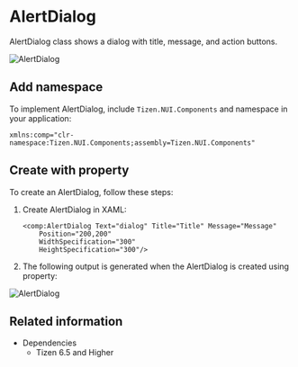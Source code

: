 # AlertDialog

AlertDialog class shows a dialog with title, message, and action buttons.

![AlertDialog](../media/AlertDialog.png)

## Add namespace
To implement AlertDialog, include `Tizen.NUI.Components` and namespace in your application:

```xaml
xmlns:comp="clr-namespace:Tizen.NUI.Components;assembly=Tizen.NUI.Components"
```

## Create with property

To create an AlertDialog, follow these steps:

1. Create AlertDialog in XAML:

    ```xaml
    <comp:AlertDialog Text="dialog" Title="Title" Message="Message" 
        Position="200,200" 
        WidthSpecification="300" 
        HeightSpecification="300"/>
    ```

2. The following output is generated when the AlertDialog is created using property:

![AlertDialog](../media/AlertDialog.png)

## Related information

- Dependencies
  -   Tizen 6.5 and Higher 
